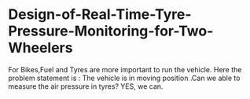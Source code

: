 # Design-of-Real-Time-Tyre-Pressure-Monitoring-for-Two-Wheelers
For Bikes,Fuel and Tyres are more important to run the vehicle. Here the problem statement is : The vehicle is in moving position .Can we able to measure the air pressure in tyres? YES, we can.

